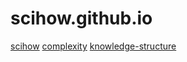 # scihow.github.io
[scihow](https://scihow.com)
[complexity](https://scihow.com/en/tags/devil-of-complexity)
[knowledge-structure](https://scihow.com/en/tags/knowledge-structure/)
 
